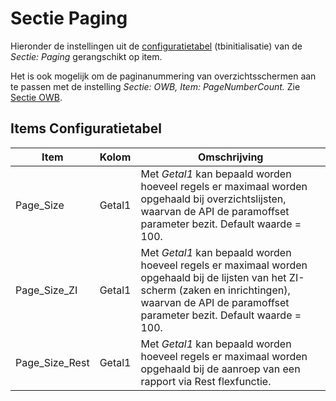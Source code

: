 # Sectie Paging

Hieronder de instellingen uit de [configuratietabel](/docs/instellen_inrichten/configuratie.md) (tbinitialisatie) van de _Sectie: Paging_ gerangschikt op item.

Het is ook mogelijk om de paginanummering van overzichtsschermen aan te passen met de instelling _Sectie: OWB, Item: PageNumberCount._ Zie [Sectie OWB](/docs/instellen_inrichten/configuratie/sectie_owb.md).

## Items Configuratietabel

| Item           | Kolom  | Omschrijving  |
| -------------- | ------ | ------------- |
| Page_Size      | Getal1 | Met _Getal1_ kan bepaald worden hoeveel regels er maximaal worden opgehaald bij overzichtslijsten, waarvan de API de paramoffset parameter bezit. Default waarde = 100. |
| Page_Size_ZI   | Getal1 | Met _Getal1_ kan bepaald worden hoeveel regels er maximaal worden opgehaald bij de lijsten van het ZI-scherm (zaken en inrichtingen), waarvan de API de paramoffset parameter bezit. Default waarde = 100. |
| Page_Size_Rest | Getal1 | Met _Getal1_ kan bepaald worden hoeveel regels er maximaal worden opgehaald bij de aanroep van een rapport via Rest flexfunctie. |
